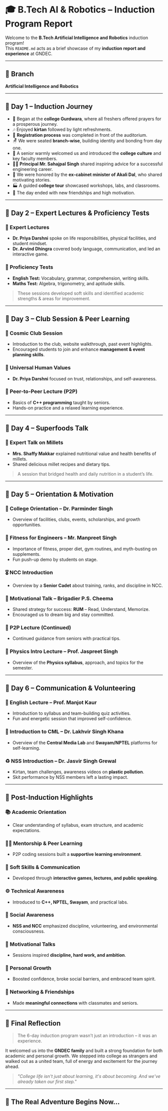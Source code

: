 # 🎓 B.Tech AI & Robotics – Induction Program Report

Welcome to the **B.Tech Artificial Intelligence and Robotics** induction program!  
This `README.md` acts as a brief showcase of my **induction report and experience** at GNDEC.

---

## 📌 Branch

**Artificial Intelligence and Robotics**

---

## 📅 Day 1 – Induction Journey

- 📍 Began at the **college Gurdwara**, where all freshers offered prayers for a prosperous journey.
- 🎶 Enjoyed **kirtan** followed by light refreshments.
- 📝 **Registration process** was completed in front of the auditorium.
- 🪑 We were seated **branch-wise**, building identity and bonding from day one.
- 🎤 A senior warmly welcomed us and introduced the **college culture** and key faculty members.
- 👨‍🏫 **Principal Mr. Sahajpal Singh** shared inspiring advice for a successful engineering career.
- 👔 We were honored by the **ex-cabinet minister of Akali Dal**, who shared motivating stories.
- 🏭 A guided **college tour** showcased workshops, labs, and classrooms.
- 🤝 The day ended with new friendships and high motivation.

---

## 📅 Day 2 – Expert Lectures & Proficiency Tests

### 🧠 Expert Lectures

- **Dr. Priya Darshni** spoke on life responsibilities, physical facilities, and student mindset.
- **Dr. Arvind Dhingra** covered body language, communication, and led an interactive game.

### 🧪 Proficiency Tests

- **English Test:** Vocabulary, grammar, comprehension, writing skills.
- **Maths Test:** Algebra, trigonometry, and aptitude skills.

> These sessions developed soft skills and identified academic strengths & areas for improvement.

---

## 📅 Day 3 – Club Session & Peer Learning

### 🌌 Cosmic Club Session

- Introduction to the club, website walkthrough, past event highlights.
- Encouraged students to join and enhance **management & event planning skills**.

### 🧭 Universal Human Values

- **Dr. Priya Darshni** focused on trust, relationships, and self-awareness.

### 👥 Peer-to-Peer Lecture (P2P)

- Basics of **C++ programming** taught by seniors.
- Hands-on practice and a relaxed learning experience.

---

## 📅 Day 4 – Superfoods Talk

### 🌾 Expert Talk on Millets

- **Mrs. Shaffy Makkar** explained nutritional value and health benefits of millets.
- Shared delicious millet recipes and dietary tips.

> A session that bridged health and daily nutrition in a student’s life.

---

## 📅 Day 5 – Orientation & Motivation

### 🏫 College Orientation – Dr. Parminder Singh

- Overview of facilities, clubs, events, scholarships, and growth opportunities.

### 💪 Fitness for Engineers – Mr. Manpreet Singh

- Importance of fitness, proper diet, gym routines, and myth-busting on supplements.
- Fun push-up demo by students on stage.

### 🎖 NCC Introduction

- Overview by a **Senior Cadet** about training, ranks, and discipline in NCC.

### 🧭 Motivational Talk – Brigadier P.S. Cheema

- Shared strategy for success: **RUM** – Read, Understand, Memorize.
- Encouraged us to dream big and stay committed.

### 👥 P2P Lecture (Continued)

- Continued guidance from seniors with practical tips.

### 🔬 Physics Intro Lecture – Prof. Jaspreet Singh

- Overview of the **Physics syllabus**, approach, and topics for the semester.

---

## 📅 Day 6 – Communication & Volunteering

### 📖 English Lecture – Prof. Manjot Kaur

- Introduction to syllabus and team-building quiz activities.
- Fun and energetic session that improved self-confidence.

### 🎥 Introduction to CML – Dr. Lakhvir Singh Khana

- Overview of the **Central Media Lab** and **Swayam/NPTEL** platforms for self-learning.

### ♻️ NSS Introduction – Dr. Jasvir Singh Grewal

- Kirtan, team challenges, awareness videos on **plastic pollution**.
- Skit performance by NSS members left a lasting impact.

---

## 🌟 Post-Induction Highlights

### 📚 Academic Orientation
- Clear understanding of syllabus, exam structure, and academic expectations.

### 👨‍🏫 Mentorship & Peer Learning
- P2P coding sessions built a **supportive learning environment**.

### 🧠 Soft Skills & Communication
- Developed through **interactive games, lectures, and public speaking**.

### ⚙️ Technical Awareness
- Introduced to **C++, NPTEL, Swayam**, and practical labs.

### 🌱 Social Awareness
- **NSS and NCC** emphasized discipline, volunteering, and environmental consciousness.

### 🎤 Motivational Talks
- Sessions inspired **discipline, hard work, and ambition**.

### 🎯 Personal Growth
- Boosted confidence, broke social barriers, and embraced team spirit.

### 👥 Networking & Friendships
- Made **meaningful connections** with classmates and seniors.

---

## 🧠 Final Reflection

> The 6-day induction program wasn’t just an introduction – it was an experience.

It welcomed us into the **GNDEC family** and built a strong foundation for both academic and personal growth. We stepped into college as strangers and walked out as a united team, full of energy and excitement for the journey ahead.

> _"College life isn't just about learning, it's about becoming. And we've already taken our first step."_

---

## 🚀 The Real Adventure Begins Now...
